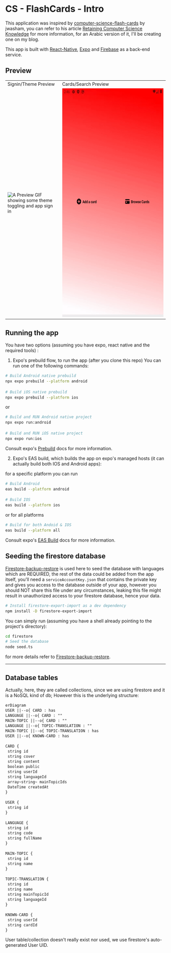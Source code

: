 # CS - FlashCards - Intro

This application was inspired by
[computer-science-flash-cards](https://github.com/jwasham/computer-science-flash-cards)
by jwasham, you can refer to his article
[Retaining Computer Science Knowledge](https://startupnextdoor.com/retaining-computer-science-knowledge/)
for more information, for an Arabic version of it, I'll be creating one on my
blog.

This app is built with
[React-Native](https://reactnative.dev/docs/environment-setup),
[Expo](https://docs.expo.dev/get-started/installation/) and
[Firebase](https://firebase.google.com/) as a back-end service.

## Preview

<table>
<tr>
    <td>Signin/Theme Preview</td>
    <td>Cards/Search Preview</td>
</tr>
<tr>
<td><img alt="A Preview GIF showing some theme toggling and app sign in" width=1206 height=716 src="./preview/preview01.gif"></td>
<td><img alt="A Preview GIF showing some random cards populated in the app" width=1206 height=716 src="./preview/preview02.gif"></td>
</tr>
</table>

## Running the app

You have two options (assuming you have expo, react native and the required
tools) :

1. Expo's prebuild flow, to run the app (after you clone this repo) You can run
   one of the following commands:

```sh
# Build Android native prebuild
npx expo prebuild --platform android

# Build iOS native prebuild
npx expo prebuild --platform ios
```

or

```sh
# Build and RUN Android native project
npx expo run:android

# Build and RUN iOS native project
npx expo run:ios
```

Consult expo's [Prebuild](https://docs.expo.dev/workflow/prebuild/) docs for
more information.

2. Expo's EAS build, which builds the app on expo's managed hosts (it can
   actually build both IOS and Android apps):

for a specific platform you can run

```sh
# Build Android
eas build --platform android

# Build IOS
eas build --platform ios
```

or for all platforms

```sh
# Build for both Andoid & IOS
eas build --platform all
```

Consult expo's [EAS Build](https://docs.expo.dev/build/introduction/) docs for
more information.

## Seeding the firestore database

[Firestore-backup-restore](https://github.com/dalenguyen/firestore-backup-restore)
is used here to seed the database with languages which are REQUIRED, the rest of
the data could be added from the app itself, you'll need a
`serviceAccountKey.json` that contains the private key and gives you access to
the database outside of your app, however you should NOT share this file under
any circumstances, leaking this file might result in unauthorized access to your
firestore database, hence your data.

```sh
# Install firestore-export-import as a dev dependency
npm install -D firestore-export-import
```

You can simply run (assuming you have a shell already pointing to the project's
directory):

```sh
cd firestore
# Seed the database
node seed.ts
```

for more details refer to
[Firestore-backup-restore](https://github.com/dalenguyen/firestore-backup-restore).

---

## Database tables

Actually, here, they are called collections, since we are using firestore and it
is a NoSQL kind of db; However this is the underlying structure:

```mermaid
erDiagram
USER ||--o{ CARD : has
LANGUAGE ||--o{ CARD : ""
MAIN-TOPIC ||--o{ CARD : ""
LANGUAGE ||--o{ TOPIC-TRANSLATION : ""
MAIN-TOPIC ||--o{ TOPIC-TRANSLATION : has
USER ||--o{ KNOWN-CARD : has

CARD {
 string id
 string cover
 string content
 boolean public
 string userId
 string languageId
 array~string~ mainTopicIds
 DateTime createdAt
}

USER {
 string id
}

LANGUAGE {
 string id
 string code
 string fullName
}

MAIN-TOPIC {
 string id
 string name
}

TOPIC-TRANSLATION {
 string id
 string name
 string mainTopicId
 string languageId
}

KNOWN-CARD {
 string userId
 string cardId
}
```

User table/collection doesn't really exist nor used, we use firestore's
auto-generated User UID.
